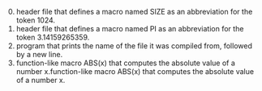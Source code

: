 0. header file that defines a macro named SIZE as an abbreviation for the token 1024.
1. header file that defines a macro named PI as an abbreviation 
	for the token 3.14159265359.
2. program that prints the name of the file it was compiled from, followed by a new line.
3. function-like macro ABS(x) that computes the absolute value of a number 
	x.function-like macro ABS(x) that computes the absolute value of a number x.

